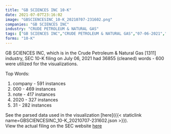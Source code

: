 ```yaml
---
title: "GB SCIENCES INC 10-K"
date: 2021-07-07T23:16:02
image: "GBSCIENCESINC_10-K_20210707-231602.png"
companies: "GB SCIENCES INC"
industry: "CRUDE PETROLEUM & NATURAL GAS"
tags: ["GB SCIENCES INC","CRUDE PETROLEUM & NATURAL GAS","07-06-2021","10-K"]
forms: "10-K"
---
```

GB SCIENCES INC, which is in the Crude Petroleum & Natural Gas [1311] industry, SEC 10-K filing on July 06, 2021 had 36855 (cleaned) words - 600 were utilized for the visualizations.

Top Words:
1. company - 591 instances
2. 000 - 469 instances
3. note - 417 instances
4. 2020 - 327 instances
5. 31 - 282 instances


See the parsed data used in the visualization [here]({{< staticlink name=GBSCIENCESINC_10-K_20210707-231602.json >}}).  
View the actual filing on the SEC website [here](https://www.sec.gov/Archives/edgar/data/1165320/0001437749-21-016461.txt)